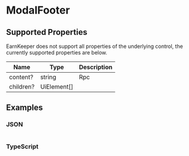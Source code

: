 # ModalFooter

## Supported Properties

EarnKeeper does not support all properties of the underlying control, the currently supported properties are below.

| Name     | Type           | Description |
| -------- | -------------- | ----------- |
| content? | string | Rpc   |             |
| children?      | UiElement[] |             |


## Examples

### JSON

```json
```

### TypeScript

```javascript
```
